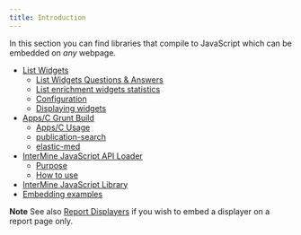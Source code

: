 ```yaml
---
title: Introduction
---
```


In this section you can find libraries that compile to JavaScript which can be embedded on _any_ webpage.

* [List Widgets](list-widgets/index.md)
	* [List Widgets Questions & Answers](list-widgets/q-and-a.md)
	* [List enrichment widgets statistics](list-widgets/enrichment-widgets.md)
	* [Configuration](list-widgets/index.md#configuration)
	* [Displaying widgets](list-widgets/index.md#displaying-widgets)
* [Apps/C Grunt Build](apps-c/index.md)
	* [Apps/C Usage](apps-c/usage.md)
	* [publication-search](apps-c/publication-search.md)
	* [elastic-med](apps-c/elastic-med.md)
* [InterMine JavaScript API Loader](api-loader.md)
	* [Purpose](api-loader.md#purpose)
	* [How to use](api-loader.md#how-to-use)
* [InterMine JavaScript Library](imjs.md)
* [Embedding examples](examples.md)

**Note**
See also [Report Displayers](../webapp/report-page/report-displayers.md) if you wish to embed a displayer on a report page only.

